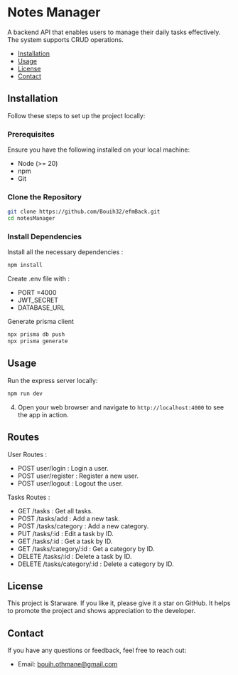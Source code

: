# Notes Manager

A backend API that enables users to manage their daily tasks effectively. The system supports CRUD operations.

- [Installation](#installation)
- [Usage](#usage)
- [License](#license)
- [Contact](#contact)

## Installation

Follow these steps to set up the project locally:

### Prerequisites

Ensure you have the following installed on your local machine:

- Node (>= 20)
- npm
- Git

### Clone the Repository

```bash
git clone https://github.com/Bouih32/efmBack.git
cd notesManager
```

### Install Dependencies

Install all the necessary dependencies :

```bash
npm install
```

Create .env file with :

- PORT =4000
- JWT_SECRET
- DATABASE_URL

Generate prisma client

```bash
npx prisma db push
npx prisma generate
```

## Usage

Run the express server locally:

```bash
npm run dev
```

4. Open your web browser and navigate to `http://localhost:4000` to see the app in action.

## Routes

User Routes :

- POST user/login : Login a user.
- POST user/register : Register a new user.
- POST user/logout : Logout the user.

Tasks Routes :

- GET /tasks : Get all tasks.
- POST /tasks/add : Add a new task.
- POST /tasks/category : Add a new category.
- PUT /tasks/:id : Edit a task by ID.
- GET /tasks/:id : Get a task by ID.
- GET /tasks/category/:id : Get a category by ID.
- DELETE /tasks/:id : Delete a task by ID.
- DELETE /tasks/category/:id : Delete a category by ID.

## License

This project is Starware. If you like it, please give it a star on GitHub. It helps to promote the project and shows appreciation to the developer.

## Contact

If you have any questions or feedback, feel free to reach out:

- Email: bouih.othmane@gmail.com
